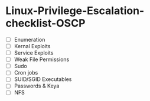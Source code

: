 # Linux-Privilege-Escalation-checklist-OSCP

- [ ] Enumeration
- [ ] Kernal Exploits
- [ ] Service Exploits
- [ ] Weak File Permissions
- [ ] Sudo
- [ ] Cron jobs
- [ ] SUID/SGID Executables
- [ ] Passwords & Keya
- [ ] NFS
